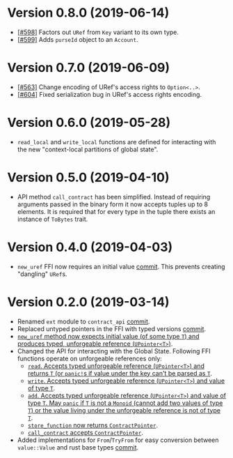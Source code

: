 Version 0.8.0 (2019-06-14)
==========================
* [[#598]](https://github.com/CasperLabs/CasperLabs/pull/598) Factors out `URef` from `Key` variant to its own type.
* [[#599]](https://github.com/CasperLabs/CasperLabs/pull/599) Adds `purseId` object to an `Account`.

Version 0.7.0 (2019-06-09)
==========================
* [[#563]](https://github.com/CasperLabs/CasperLabs/pull/563) Change encoding of URef's access rights to `Option<..>`.
* [[#604]](https://github.com/CasperLabs/CasperLabs/pull/604) Fixed serialization bug in URef's access rights encoding.

Version 0.6.0 (2019-05-28)
==========================
* `read_local` and `write_local` functions are defined for interacting with the new "context-local partitions of global state".

Version 0.5.0 (2019-04-10)
==========================
* API method `call_contract` has been simplified. Instead of requiring arguments passed in the binary form it now accepts tuples up to 8 elements. It is required that for every type in the tuple there exists an instance of `ToBytes` trait.

Version 0.4.0 (2019-04-03)
==========================

* `new_uref` FFI now requires an initial value
  [commit](https://github.com/CasperLabs/CasperLabs/pull/327/commits/58393ada6a41cf9a068125845c83dfc8af961b03).
  This prevents creating "dangling" `URef`s.

Version 0.2.0 (2019-03-14)
==========================

* Renamed `ext` module to `contract_api`
  [commit](https://github.com/CasperLabs/CasperLabs/commit/e158bddc2a9282ad6edcd6561d509514fd0693cd#diff-d140dd56f8d99d4f77fcdb8bc85e1238).
* Replaced untyped pointers in the FFI with typed versions
  [commit](https://github.com/CasperLabs/CasperLabs/blob/dev/execution-engine/contract-ffi/src/contract_api/pointers.rs).
* [`new_uref` method now expects initial value (of some type `T`) and
  produces typed, unforgeable reference
  (`UPointer<T>`)](https://github.com/CasperLabs/CasperLabs/blob/92c02d23c9f03ab6b816ac37c8581e5929e5da7f/execution-engine/common/src/contract_api/mod.rs#L66).
* Changed the API for interacting with the Global State. Following FFI
  functions operate on unforgeable references only:
  - [`read`. Accepts typed unforgeable reference (`UPointer<T>`) and
    returns `T` (or `panic!`s if value under the key can't be parsed
    as
    `T`](https://github.com/CasperLabs/CasperLabs/blob/92c02d23c9f03ab6b816ac37c8581e5929e5da7f/execution-engine/common/src/contract_api/mod.rs#L15).
  - [`write`. Accepts typed unforgeable reference (`UPointer<T>`) and
    value of type
    `T`](https://github.com/CasperLabs/CasperLabs/blob/92c02d23c9f03ab6b816ac37c8581e5929e5da7f/execution-engine/common/src/contract_api/mod.rs#L34).
  - [`add`. Accepts typed unforgeable reference (`UPointer<T>`) and
    value of type `T`. May `panic` if `T` is not a `Monoid` (cannot
    add two values of type `T`) or the value living under the
    unforgeable reference is not of type
    `T`](https://github.com/CasperLabs/CasperLabs/blob/92c02d23c9f03ab6b816ac37c8581e5929e5da7f/execution-engine/common/src/contract_api/mod.rs#L49).
  - [`store_function` now returns
    `ContractPointer`](https://github.com/CasperLabs/CasperLabs/blob/92c02d23c9f03ab6b816ac37c8581e5929e5da7f/execution-engine/common/src/contract_api/mod.rs#L104).
  - [`call_contract` accepts
    `ContractPointer`](https://github.com/CasperLabs/CasperLabs/blob/92c02d23c9f03ab6b816ac37c8581e5929e5da7f/execution-engine/common/src/contract_api/mod.rs#L182).
* Added implementations for `From`/`TryFrom` for easy conversion
  between `value::Value` and rust base types
  [commit](https://github.com/CasperLabs/CasperLabs/commit/fb7bb153037f43f0bab8ceb5ff6755bae89c453c#diff-056afd53406aa3eedc8f003ae6afd3eaR177).
